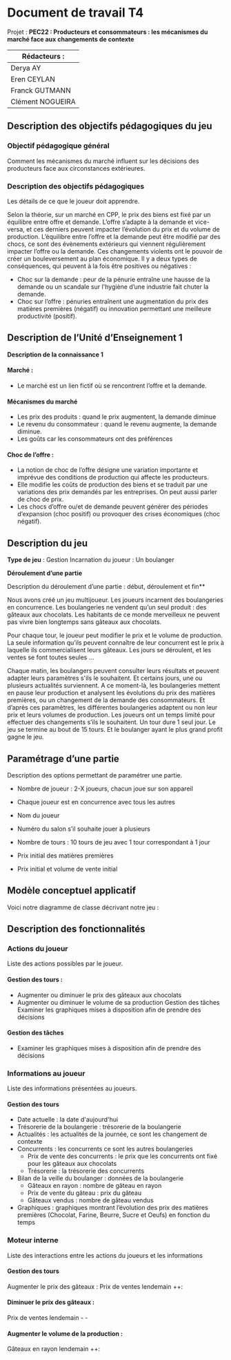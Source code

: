 # Document de travail T4

Projet : **PEC22 : Producteurs et consommateurs : les mécanismes du marché face aux changements de contexte**

| Rédacteurs :     |
| ---------------- |
| Derya AY         |
| Eren CEYLAN      |
| Franck GUTMANN   |
| Clément NOGUEIRA |

## Description des objectifs pédagogiques du jeu

### Objectif pédagogique général

Comment les mécanismes du marché influent sur les décisions des producteurs face aux circonstances extérieures.

### Description des objectifs pédagogiques

Les détails de ce que le joueur doit apprendre.

Selon la théorie, sur un marché en CPP, le prix des biens est fixé par un équilibre entre offre et demande. L’offre s’adapte à la demande et vice-versa, et ces derniers peuvent impacter l’évolution du prix et du volume de production.
L’équilibre entre l’offre et la demande peut être modifié par des chocs, ce sont des évènements extérieurs qui viennent régulièrement impacter l’offre ou la demande. Ces changements violents ont le pouvoir de créer un bouleversement au plan économique.
Il y a deux types de conséquences, qui peuvent à la fois être positives ou négatives :

- Choc sur la demande : peur de la pénurie entraîne une hausse de la demande ou un scandale sur l'hygiène d’une industrie fait chuter la demande.
- Choc sur l’offre : pénuries entraînent une augmentation du prix des matières premières (négatif) ou innovation permettant une meilleure productivité (positif).

## Description de l’Unité d’Enseignement 1

**Description de la connaissance 1**

#### Marché :

- Le marché est un lien fictif où se rencontrent l’offre et la demande.

#### Mécanismes du marché

- Les prix des produits : quand le prix augmentent, la demande diminue
- Le revenu du consommateur : quand le revenu augmente, la demande diminue.
- Les goûts car les consommateurs ont des préférences

#### Choc de l’offre :

- La notion de choc de l’offre désigne une variation importante et imprévue des conditions de production qui affecte les producteurs.
- Elle modifie les coûts de production des biens et se traduit par une variations des prix demandés par les entreprises. On peut aussi parler de choc de prix.
- Les chocs d’offre ou/et de demande peuvent générer des périodes d’expansion (choc positif) ou provoquer des crises économiques (choc négatif).

## Description du jeu

**Type de jeu** : Gestion
Incarnation du joueur : Un boulanger

**Déroulement d’une partie**

Description du déroulement d’une partie : début, déroulement et fin\*\*

Nous avons créé un jeu multijoueur. Les joueurs incarnent des boulangeries en concurrence. Les boulangeries ne vendent qu’un seul produit : des gâteaux aux chocolats.
Les habitants de ce monde merveilleux ne peuvent pas vivre bien longtemps sans gâteaux aux chocolats.

Pour chaque tour, le joueur peut modifier le prix et le volume de production.
La seule information qu’ils peuvent connaître de leur concurrent est le prix à laquelle ils commercialisent leurs gâteaux. Les jours se déroulent, et les ventes se font toutes seules …

Chaque matin, les boulangers peuvent consulter leurs résultats et peuvent adapter leurs paramètres s'ils le souhaitent. Et certains jours, une ou plusieurs actualités surviennent.
A ce moment-là, les boulangeries mettent en pause leur production et analysent les évolutions du prix des matières premières, ou un changement de la demande des consommateurs. Et d’après ces paramètres, les différentes boulangeries adaptent ou non leur prix et leurs volumes de production. Les joueurs ont un temps limité pour effectuer des changements s’ils le souhaitent. Un tour dure 1 seul jour. Le jeu se termine au bout de 15 tours. Et le boulanger ayant le plus grand profit gagne le jeu.

## Paramétrage d’une partie

Description des options permettant de paramétrer une partie.

- Nombre de joueur : 2-X joueurs, chacun joue sur son appareil
- Chaque joueur est en concurrence avec tous les autres
- Nom du joueur
- Numéro du salon s’il souhaite jouer à plusieurs
- Nombre de tours : 10 tours de jeu avec 1 tour correspondant à 1 jour

- Prix initial des matières premières
- Prix initial et volume de vente initial

## Modèle conceptuel applicatif

Voici notre diagramme de classe décrivant notre jeu :

## Description des fonctionnalités

### Actions du joueur

Liste des actions possibles par le joueur.

#### Gestion des tours :

- Augmenter ou diminuer le prix des gâteaux aux chocolats
- Augmenter ou diminuer le volume de sa production
  Gestion des tâches
  Examiner les graphiques mises à disposition afin de prendre des décisions

#### Gestion des tâches

- Examiner les graphiques mises à disposition afin de prendre des décisions

### Informations au joueur

Liste des informations présentées au joueurs.

#### Gestion des tours

- Date actuelle : la date d'aujourd'hui
- Trésorerie de la boulangerie : trésorerie de la boulangerie
- Actualités : les actualités de la journée, ce sont les changement de contexte
- Concurrents : les concurrents ce sont les autres boulangeries
  - Prix de vente des concurrents : le prix que les concurrents ont fixé pour les gâteaux aux chocolats
  - Trésorerie : la trésorerie des concurrents
- Bilan de la veille du boulanger : données de la boulangerie
  - Gâteaux en rayon : nombre de gâteau en rayon
  - Prix de vente du gâteau : prix du gâteau
  - Gâteaux vendus : nombre de gâteau vendus
- Graphiques : graphiques montrant l’évolution des prix des matières premières (Chocolat, Farine, Beurre, Sucre et Oeufs) en fonction du temps

### Moteur interne

Liste des interactions entre les actions du joueurs et les informations

#### Gestion des tours

Augmenter le prix des gâteaux :
Prix de ventes lendemain ++:

#### Diminuer le prix des gâteaux :

Prix de ventes lendemain - -

#### Augmenter le volume de la production :

Gâteaux en rayon lendemain ++:
